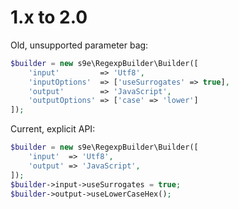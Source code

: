 # 1.x to 2.0

Old, unsupported parameter bag:

```php
$builder = new s9e\RegexpBuilder\Builder([
	'input'         => 'Utf8',
	'inputOptions'  => ['useSurrogates' => true],
	'output'        => 'JavaScript',
	'outputOptions' => ['case' => 'lower']
]);
```

Current, explicit API:

```php
$builder = new s9e\RegexpBuilder\Builder([
	'input'  => 'Utf8',
	'output' => 'JavaScript',
]);
$builder->input->useSurrogates = true;
$builder->output->useLowerCaseHex();
```

